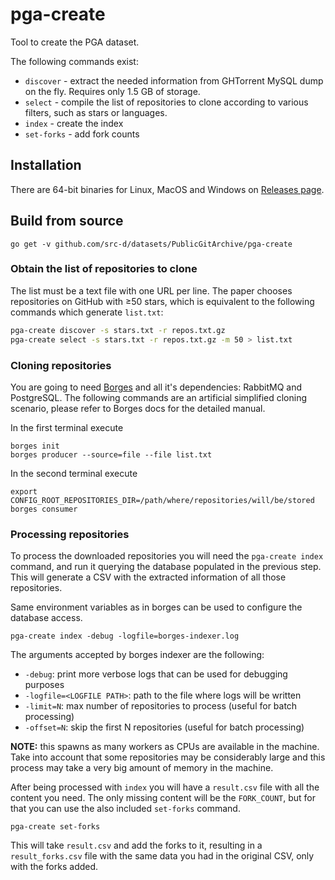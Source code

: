 # pga-create

Tool to create the PGA dataset.

The following commands exist:

* `discover` - extract the needed information from GHTorrent MySQL dump on the fly. Requires only 1.5 GB of storage.
* `select` - compile the list of repositories to clone according to various filters, such as stars or languages.
* `index` - create the index
* `set-forks` - add fork counts

## Installation

There are 64-bit binaries for Linux, MacOS and Windows on [Releases page](https://github.com/src-d/datasets/releases).

## Build from source

```
go get -v github.com/src-d/datasets/PublicGitArchive/pga-create
```

### Obtain the list of repositories to clone

The list must be a text file with one URL per line. The paper chooses
repositories on GitHub with ≥50 stars, which is equivalent to
the following commands which generate `list.txt`:

```bash
pga-create discover -s stars.txt -r repos.txt.gz
pga-create select -s stars.txt -r repos.txt.gz -m 50 > list.txt
```

### Cloning repositories

You are going to need [Borges](https://github.com/src-d/borges) and all it's
dependencies: RabbitMQ and PostgreSQL. The following commands are an artificial
simplified cloning scenario, please refer to Borges docs for the detailed manual.

In the first terminal execute

```
borges init
borges producer --source=file --file list.txt
```

In the second terminal execute

```
export CONFIG_ROOT_REPOSITORIES_DIR=/path/where/repositories/will/be/stored
borges consumer
```

### Processing repositories

To process the downloaded repositories you will need the `pga-create index` command, and run it querying the database populated in the previous step. This will generate a CSV with the extracted information of all those repositories.

Same environment variables as in borges can be used to configure the database access.

```
pga-create index -debug -logfile=borges-indexer.log
```

The arguments accepted by borges indexer are the following:
* `-debug`: print more verbose logs that can be used for debugging purposes
* `-logfile=<LOGFILE PATH>`: path to the file where logs will be written
* `-limit=N`: max number of repositories to process (useful for batch processing)
* `-offset=N`: skip the first N repositories (useful for batch processing)

**NOTE:** this spawns as many workers as CPUs are available in the machine. Take into account that some repositories may be considerably large and this process may take a very big amount of memory in the machine.

After being processed with `index` you will have a `result.csv` file with all the content you need. The only missing content will be the `FORK_COUNT`, but for that you can use the also included `set-forks` command.

```
pga-create set-forks
```

This will take `result.csv` and add the forks to it, resulting in a `result_forks.csv` file with the same data you had in the original CSV, only with the forks added.

